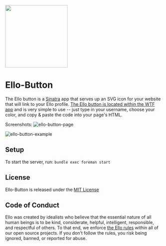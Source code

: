 <img src="http://d324imu86q1bqn.cloudfront.net/uploads/user/avatar/641/large_Ello.1000x1000.png" width="200px" height="200px" />

# Ello-Button
The Ello button is a [Sinatra](http://www.sinatrarb.com/) app that serves up an SVG icon for your website that will link to your Ello profile. [The Ello button is located within the WTF app](https://ello.co/wtf/resources/ello-button/) and is very simple to use -- just type in your username, choose your color, and copy & paste the code into your page's HTML.

Screenshots:
![ello-button-page](https://cloud.githubusercontent.com/assets/867428/12539095/1f6dc27c-c2a8-11e5-983e-4524084ad6c3.png)

![ello-button-example](https://cloud.githubusercontent.com/assets/867428/12539098/2b3204ec-c2a8-11e5-9fca-514b3d46a7f5.gif)

## Setup

To start the server, run: `bundle exec foreman start`

## License
Ello-Button is released under the [MIT License](/master/LICENSE)

## Code of Conduct
Ello was created by idealists who believe that the essential nature of all human beings is to be kind, considerate, helpful, intelligent, responsible, and respectful of others. To that end, we enforce [the Ello rules](https://ello.co/wtf/policies/rules/) within all of our open source projects. If you don’t follow the rules, you risk being ignored, banned, or reported for abuse.
